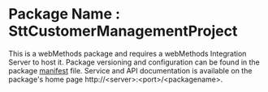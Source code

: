 # Package Name : SttCustomerManagementProject
This is a webMethods package and requires a webMethods Integration Server to host it. Package versioning and configuration can be found in the package [manifest](./SttCustomerManagementProject/manifest.v3) file. Service and API documentation is available on the package's home page http://&lt;server&gt;:&lt;port&gt;/&lt;packagename>.